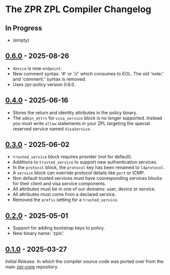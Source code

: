 # The ZPR ZPL Compiler Changelog

## In Progress

- (empty)

## [0.6.0] - 2025-08-26

- `device` is now `endpoint`.
- New comment syntax: '#' or '//' which consumes to EOL. The old 'note:'
  and 'comment:' syntax is removed.
- Uses zpr-policy version 0.6.0.

## [0.4.0] - 2025-06-16

- Stores the return and identity attributes in the policy binary.
- The `admin_attrs` for `visa_service` block is no longer supported.
  Instead you must write `allow` statements in your ZPL targeting the
  special reserved service named `VisaService`.


## [0.3.0] - 2025-06-02

- `trusted_service` block requires provider (not for default).
- Additions to `trusted_service` to support new authentication services.
- In the `protocol` block, the `protocol` key has been renamed to `l4protocol`.
- A `service` block can override protocol details like `port` or ICMP.
- Non default trusted services must have cooresponding services blocks for 
  their client and visa service components.
- All attributes must be in one of our domains: user, device or service.
- All attributes must come from a declared service.
- Removed the `prefix` setting for a `trusted_service`.


## [0.2.0] - 2025-05-01

- Support for adding bootstrap keys to policy.
- New binary name: 'zplc'.


## [0.1.0] - 2025-03-27

_Initial Release._  In which the compiler source code was ported over
from the main [zpr-core](https://github.com/org-zpr/zpr-core)
repository.



[0.6.0]: https://github.com/org-zpr/zpr-compiler/releases/tag/v0.6.0
[0.4.0]: https://github.com/org-zpr/zpr-compiler/releases/tag/v0.4.0
[0.3.0]: https://github.com/org-zpr/zpr-compiler/releases/tag/v0.3.0
[0.2.0]: https://github.com/org-zpr/zpr-compiler/releases/tag/v0.2.0
[0.1.0]: https://github.com/org-zpr/zpr-compiler/releases/tag/v0.1.0

